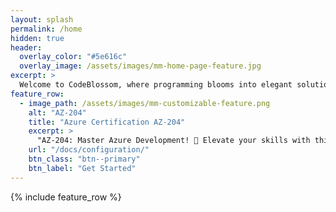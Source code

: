 ```yaml
---
layout: splash
permalink: /home
hidden: true
header:
  overlay_color: "#5e616c"
  overlay_image: /assets/images/mm-home-page-feature.jpg
excerpt: >
  Welcome to CodeBlossom, where programming blooms into elegant solutions! 🚀 This repository is dedicated to nurturing growth, fostering innovation, and sharing the sweet fragrance of successful projects. Dive into a garden of tech tutorials, coding tips, and software development insights to let your code flourish like never before! 🌱💻✨<br />
feature_row:
  - image_path: /assets/images/mm-customizable-feature.png
    alt: "AZ-204"
    title: "Azure Certification AZ-204"
    excerpt: >
      "AZ-204: Master Azure Development! 🚀 Elevate your skills with this essential guide to building dynamic solutions on Microsoft Azure. Dive into cloud innovation, transform ideas into code, and advance your career. Ready to code the future? #Azure #AZ204"
    url: "/docs/configuration/"
    btn_class: "btn--primary"
    btn_label: "Get Started"
---
```


{% include feature_row %}
